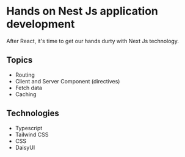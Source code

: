 # Hands on Nest Js application development

After React, it's time to get our hands durty with Next Js technology.

## Topics

* Routing
* Client and Server Component (directives)
* Fetch data
* Caching 

## Technologies

- Typescript
- Tailwind CSS
- CSS
- DaisyUI
